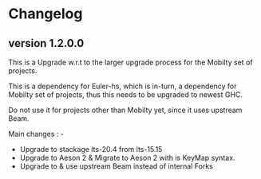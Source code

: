 # Changelog

## version 1.2.0.0

This is a Upgrade w.r.t to the larger upgrade process for the Mobilty set of projects.

This is a dependency for Euler-hs, which is in-turn, a dependency for Mobilty set of projects, thus this needs to be upgraded to newest GHC.

Do not use it for projects other than Mobilty yet, since it uses upstream Beam.

Main changes : -

* Upgrade to stackage lts-20.4 from lts-15.15
* Upgrade to Aeson 2 & Migrate to Aeson 2 with is KeyMap syntax.
* Upgrade to & use upstream Beam instead of internal Forks
